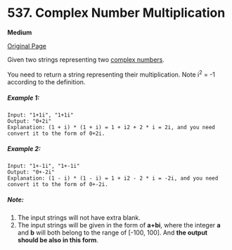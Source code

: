 # 537. Complex Number Multiplication

**Medium**

[Original Page](https://leetcode.com/problems/complex-number-multiplication/)

Given two strings representing two [complex numbers](https://en.wikipedia.org/wiki/Complex_number).

You need to return a string representing their multiplication. Note i<sup>2</sup> = -1 according to the definition.

##### Example 1:
```
Input: "1+1i", "1+1i"
Output: "0+2i"
Explanation: (1 + i) * (1 + i) = 1 + i2 + 2 * i = 2i, and you need convert it to the form of 0+2i.
```

##### Example 2:
```
Input: "1+-1i", "1+-1i"
Output: "0+-2i"
Explanation: (1 - i) * (1 - i) = 1 + i2 - 2 * i = -2i, and you need convert it to the form of 0+-2i.
```

##### Note:
1. The input strings will not have extra blank.
2. The input strings will be given in the form of __a+bi__, where the integer __a__ and __b__ will both belong to the range of [-100, 100]. And __the output should be also in this form__.

